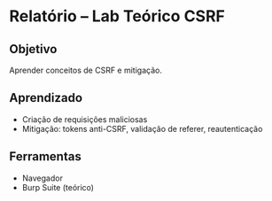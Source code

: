 # Relatório – Lab Teórico CSRF

## Objetivo
Aprender conceitos de CSRF e mitigação.

## Aprendizado
- Criação de requisições maliciosas
- Mitigação: tokens anti-CSRF, validação de referer, reautenticação

## Ferramentas
- Navegador
- Burp Suite (teórico)
